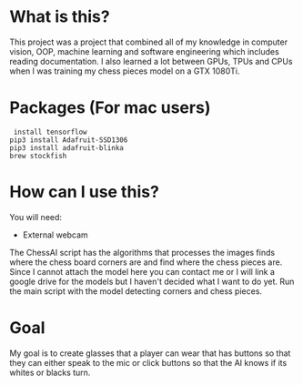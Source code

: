 # What is this?
This project was a project that combined all of my knowledge in computer vision, OOP, machine learning and software engineering which includes reading documentation. I also learned a lot between GPUs, TPUs and CPUs when I was training my chess pieces model on a GTX 1080Ti.

# Packages (For mac users)

```
 install tensorflow
pip3 install Adafruit-SSD1306
pip3 install adafruit-blinka
brew stockfish
```

# How can I use this?
You will need:

- External webcam

The ChessAI script has the algorithms that processes the images finds where the chess board corners are and find where the chess pieces are. Since I cannot attach the model here you can contact me or I will link a google drive for the models but I haven't decided what I want to do yet. Run the main script with the model detecting corners and chess pieces.

# Goal
My goal is to create glasses that a player can wear that has buttons so that they can either speak to the mic or click buttons so that the AI knows if its whites or blacks turn. 
